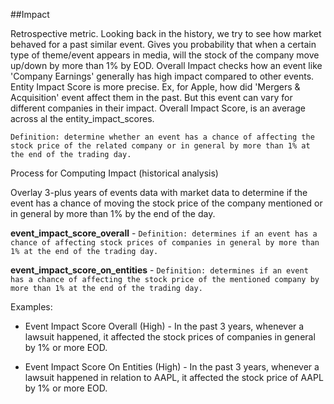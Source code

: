##Impact

Retrospective metric. Looking back in the history, we try to see how market behaved for a past similar event. Gives you probability that when a certain type of theme/event appears in media, will the stock of the company move up/down by more than 1% by EOD.
Overall Impact checks how an event like 'Company Earnings' generally has high impact compared to other events.
Entity Impact Score is more precise. Ex, for Apple, how did 'Mergers & Acquisition' event affect them in the past. But this event can vary for different companies in their impact.
Overall Impact Score, is an average across al the entity_impact_scores.

`Definition: determine whether an event has a chance of affecting the stock price of the related company or in general by more than 1% at the end of the trading day.`

Process for Computing Impact (historical analysis)

Overlay 3-plus years of events data with market data to determine if the event has a chance of moving the stock price of the company mentioned or in general by more than 1% by the end of the day.

**event_impact_score_overall** - `Definition: determines if an event has a chance of affecting stock prices of companies in general by more than 1% at the end of the trading day.`

**event_impact_score_on_entities** - `Definition: determines if an event has a chance of affecting the stock price of the mentioned company by more than 1% at the end of the trading day.`

Examples:

- Event Impact Score Overall (High) - In the past 3 years, whenever a lawsuit happened, it affected the stock prices of companies in general by 1% or more EOD.

- Event Impact Score On Entities (High) - In the past 3 years, whenever a lawsuit happened in relation to AAPL, it affected the stock price of AAPL by 1% or more EOD.